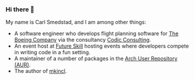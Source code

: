 ### Hi there 👋

My name is Carl Smedstad, and I am among other things:

* A software engineer who develops flight planning software for [The Boeing Company](https://www.boeing.com/) via the consultancy [Codic Consulting](https://codic.se/).
* An event host at [Future Skill](https://futureskill.com/company-events) hosting events where developers compete in writing code in a fun setting.
* A maintainer of a number of packages in the [Arch User Repository (AUR)](https://aur.archlinux.org/packages?O=0&SeB=M&K=carsme&outdated=&SB=p&SO=d&PP=50&submit=Go).
* The author of [mkincl](https://github.com/mkincl/mkincl).

<!--
**carlsmedstad/carlsmedstad** is a ✨ _special_ ✨ repository because its `README.md` (this file) appears on your GitHub profile.

Here are some ideas to get you started:

- 🔭 I’m currently working on ...
- 🌱 I’m currently learning ...
- 👯 I’m looking to collaborate on ...
- 🤔 I’m looking for help with ...
- 💬 Ask me about ...
- 📫 How to reach me: ...
- 😄 Pronouns: ...
- ⚡ Fun fact: ...
-->
